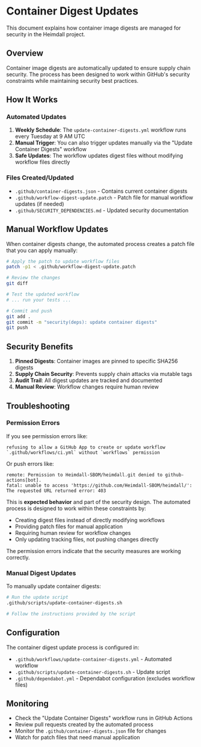 # Container Digest Updates

This document explains how container image digests are managed for security in the Heimdall project.

## Overview

Container image digests are automatically updated to ensure supply chain security. The process has been designed to work within GitHub's security constraints while maintaining security best practices.

## How It Works

### Automated Updates

1. **Weekly Schedule**: The `update-container-digests.yml` workflow runs every Tuesday at 9 AM UTC
2. **Manual Trigger**: You can also trigger updates manually via the "Update Container Digests" workflow
3. **Safe Updates**: The workflow updates digest files without modifying workflow files directly

### Files Created/Updated

- `.github/container-digests.json` - Contains current container digests
- `.github/workflow-digest-update.patch` - Patch file for manual workflow updates (if needed)
- `.github/SECURITY_DEPENDENCIES.md` - Updated security documentation

## Manual Workflow Updates

When container digests change, the automated process creates a patch file that you can apply manually:

```bash
# Apply the patch to update workflow files
patch -p1 < .github/workflow-digest-update.patch

# Review the changes
git diff

# Test the updated workflow
# ... run your tests ...

# Commit and push
git add .
git commit -m "security(deps): update container digests"
git push
```

## Security Benefits

1. **Pinned Digests**: Container images are pinned to specific SHA256 digests
2. **Supply Chain Security**: Prevents supply chain attacks via mutable tags
3. **Audit Trail**: All digest updates are tracked and documented
4. **Manual Review**: Workflow changes require human review

## Troubleshooting

### Permission Errors

If you see permission errors like:
```
refusing to allow a GitHub App to create or update workflow `.github/workflows/ci.yml` without `workflows` permission
```

Or push errors like:
```
remote: Permission to Heimdall-SBOM/heimdall.git denied to github-actions[bot].
fatal: unable to access 'https://github.com/Heimdall-SBOM/heimdall/': The requested URL returned error: 403
```

This is **expected behavior** and part of the security design. The automated process is designed to work within these constraints by:
- Creating digest files instead of directly modifying workflows
- Providing patch files for manual application
- Requiring human review for workflow changes
- Only updating tracking files, not pushing changes directly

The permission errors indicate that the security measures are working correctly.

### Manual Digest Updates

To manually update container digests:

```bash
# Run the update script
.github/scripts/update-container-digests.sh

# Follow the instructions provided by the script
```

## Configuration

The container digest update process is configured in:
- `.github/workflows/update-container-digests.yml` - Automated workflow
- `.github/scripts/update-container-digests.sh` - Update script
- `.github/dependabot.yml` - Dependabot configuration (excludes workflow files)

## Monitoring

- Check the "Update Container Digests" workflow runs in GitHub Actions
- Review pull requests created by the automated process
- Monitor the `.github/container-digests.json` file for changes
- Watch for patch files that need manual application 